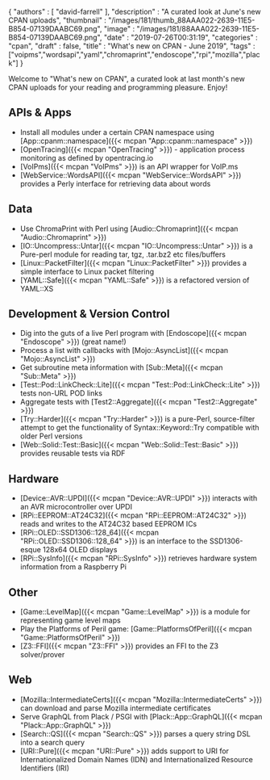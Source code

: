 {
   "authors" : [
      "david-farrell"
   ],
   "description" : "A curated look at June's new CPAN uploads",
   "thumbnail" : "/images/181/thumb_88AAA022-2639-11E5-B854-07139DAABC69.png",
   "image" : "/images/181/88AAA022-2639-11E5-B854-07139DAABC69.png",
   "date" : "2019-07-26T00:31:19",
   "categories" : "cpan",
   "draft" : false,
   "title" : "What's new on CPAN - June 2019",
   "tags" : ["voipms","wordsapi","yaml","chromaprint","endoscope","rpi","mozilla","plack"]
}


Welcome to "What's new on CPAN", a curated look at last month's new CPAN uploads for your reading and programming pleasure. Enjoy!

APIs & Apps
-----------
* Install all modules under a certain CPAN namespace using [App::cpanm::namespace]({{< mcpan "App::cpanm::namespace" >}})
* [OpenTracing]({{< mcpan "OpenTracing" >}}) - application process monitoring as defined by opentracing.io
* [VoIPms]({{< mcpan "VoIPms" >}}) is an API wrapper for VoIP.ms
* [WebService::WordsAPI]({{< mcpan "WebService::WordsAPI" >}}) provides a Perly interface for retrieving data about words


Data
----
* Use ChromaPrint with Perl using [Audio::Chromaprint]({{< mcpan "Audio::Chromaprint" >}})
* [IO::Uncompress::Untar]({{< mcpan "IO::Uncompress::Untar" >}}) is a Pure-perl module for reading tar, tgz, .tar.bz2 etc files/buffers
* [Linux::PacketFilter]({{< mcpan "Linux::PacketFilter" >}}) provides a simple interface to Linux packet filtering
* [YAML::Safe]({{< mcpan "YAML::Safe" >}}) is a refactored version of YAML::XS


Development & Version Control
-----------------------------
* Dig into the guts of a live Perl program with [Endoscope]({{< mcpan "Endoscope" >}}) (great name!)
* Process a list with callbacks with [Mojo::AsyncList]({{< mcpan "Mojo::AsyncList" >}})
* Get subroutine meta information with [Sub::Meta]({{< mcpan "Sub::Meta" >}})
* [Test::Pod::LinkCheck::Lite]({{< mcpan "Test::Pod::LinkCheck::Lite" >}}) tests non-URL POD links
* Aggregate tests with [Test2::Aggregate]({{< mcpan "Test2::Aggregate" >}})
* [Try::Harder]({{< mcpan "Try::Harder" >}}) is a pure-Perl, source-filter attempt to get the functionality of Syntax::Keyword::Try compatible with older Perl versions
* [Web::Solid::Test::Basic]({{< mcpan "Web::Solid::Test::Basic" >}}) provides reusable tests via RDF


Hardware
--------
* [Device::AVR::UPDI]({{< mcpan "Device::AVR::UPDI" >}}) interacts with an AVR microcontroller over UPDI
* [RPi::EEPROM::AT24C32]({{< mcpan "RPi::EEPROM::AT24C32" >}}) reads and writes to the AT24C32 based EEPROM ICs
* [RPi::OLED::SSD1306::128_64]({{< mcpan "RPi::OLED::SSD1306::128_64" >}}) is an interface to the SSD1306-esque 128x64 OLED displays
* [RPi::SysInfo]({{< mcpan "RPi::SysInfo" >}}) retrieves hardware system information from a Raspberry Pi


Other
-----
* [Game::LevelMap]({{< mcpan "Game::LevelMap" >}}) is a module for representing game level maps
* Play the Platforms of Peril game: [Game::PlatformsOfPeril]({{< mcpan "Game::PlatformsOfPeril" >}})
* [Z3::FFI]({{< mcpan "Z3::FFI" >}}) provides an FFI to the Z3 solver/prover


Web
---
* [Mozilla::IntermediateCerts]({{< mcpan "Mozilla::IntermediateCerts" >}}) can download and parse Mozilla intermediate certificates
* Serve GraphQL from Plack / PSGI with [Plack::App::GraphQL]({{< mcpan "Plack::App::GraphQL" >}})
* [Search::QS]({{< mcpan "Search::QS" >}}) parses a query string DSL into a search query
* [URI::Pure]({{< mcpan "URI::Pure" >}}) adds support to URI for Internationalized Domain Names (IDN) and Internationalized Resource Identifiers (IRI)


